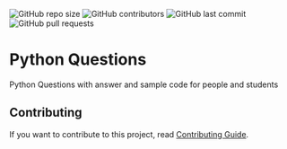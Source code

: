 <p>
<img alt="GitHub repo size" src="https://img.shields.io/github/repo-size/PyFarsi/Python-Questions">
<img alt="GitHub contributors" src="https://img.shields.io/github/contributors/PyFarsi/Python-Questions">
<img alt="GitHub last commit" src="https://img.shields.io/github/last-commit/PyFarsi/Python-Questions">
<img alt="GitHub pull requests" src="https://img.shields.io/github/issues-pr/PyFarsi/Python-Questions">
</p>

# Python Questions
Python Questions with answer and sample code for people and students

## Contributing
If you want to contribute to this project, read [Contributing Guide](CONTRIBUTING.md).
